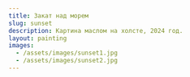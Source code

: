 ```yaml
---
title: Закат над морем
slug: sunset
description: Картина маслом на холсте, 2024 год.
layout: painting
images:
  - /assets/images/sunset1.jpg
  - /assets/images/sunset2.jpg
---
```

